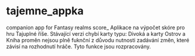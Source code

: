 # tajemne_appka
 companion app for Fantasy realms score_
 Aplikace na výpočet skóre pro hru Tajuplné říše.
 Stávající verzi chybí karty typu: Divoká a karty Ostrov a 
 Kniha proměn nejsou plně fuknční z důvodu nutnosti zadávání 
 změn, které závisí na rozhodnutí hráče. Tyto funkce jsou rozpracovány. 

